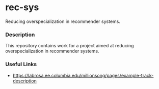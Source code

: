 # rec-sys

Reducing overspecialization in recommender systems.

### Description
This repository contains work for a project aimed at reducing overspecialization in recommender systems.

### Useful Links
- https://labrosa.ee.columbia.edu/millionsong/pages/example-track-description
